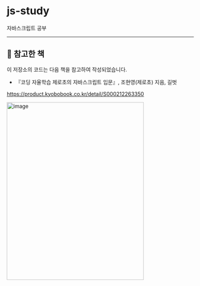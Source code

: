 # js-study
자바스크립트 공부

---

## 📖 참고한 책

이 저장소의 코드는 다음 책을 참고하여 작성되었습니다.

- 『코딩 자율학습 제로초의 자바스크립트 입문』, 조현영(제로초) 지음, 길벗

https://product.kyobobook.co.kr/detail/S000212263350

<img width="369" height="480" alt="image" src="https://github.com/user-attachments/assets/a59a3750-e8e1-4c46-98d9-33bfb0a03988" />
